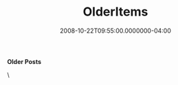 ﻿---
title: OlderItems
date: "2008-10-22T09:55:00.0000000-04:00"
description: |+
featuredImage: img/olderitems-featured.png
---

**Older Posts**

\

